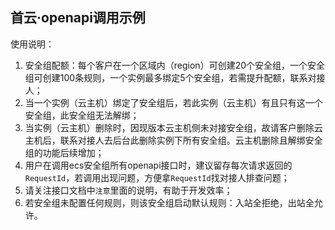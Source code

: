 ## 首云·openapi调用示例

使用说明：

1. 安全组配额：每个客户在一个区域内（region）可创建20个安全组，一个安全组可创建100条规则，一个实例最多绑定5个安全组，若需提升配额，联系对接人；
2. 当一个实例（云主机）绑定了安全组后，若此实例（云主机）有且只有这一个安全组，此安全组无法解绑；
3. 当实例（云主机）删除时，因现版本云主机侧未对接安全组，故请客户删除云主机后，联系对接人去后台此删除实例下所有安全组。云主机删除且解绑安全组的功能后续增加；
4. 用户在调用ecs安全组所有openapi接口时，建议留存每次请求返回的`RequestId`，若调用出现问题，方便拿`RequestId`找对接人排查问题；
5. 请关注接口文档中`注意`里面的说明，有助于开发效率；
6. 若安全组未配置任何规则，则该安全组启动默认规则：入站全拒绝，出站全允许。
